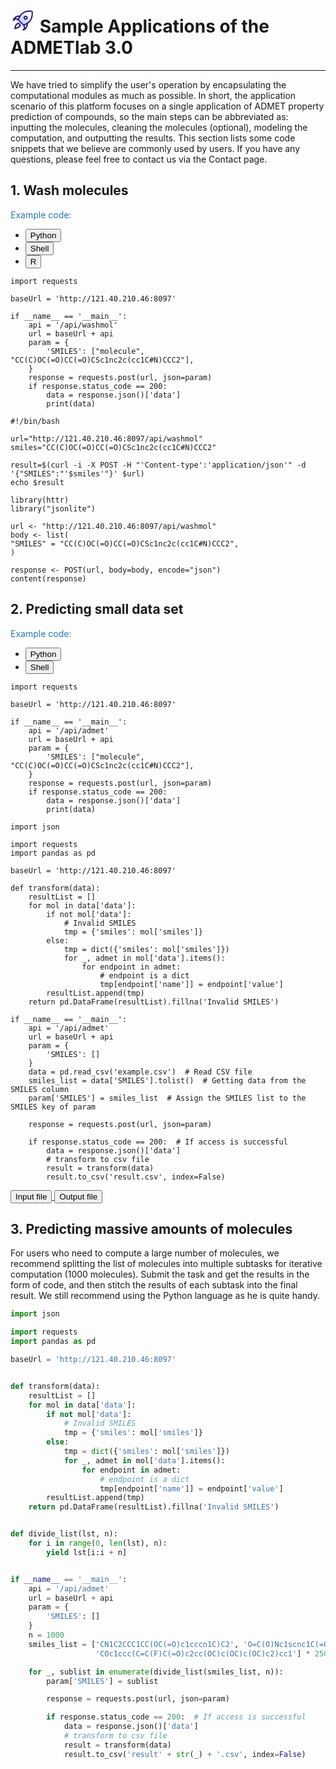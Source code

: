 # <svg t="1702051717164" class="icon" viewBox="0 0 1024 1024" version="1.1" xmlns="http://www.w3.org/2000/svg" p-id="5796" width="40" height="40"><path d="M501.07 557.26m-252.29 0a252.29 252.29 0 1 0 504.58 0 252.29 252.29 0 1 0-504.58 0Z" fill="#D2DAFF" p-id="5797"></path><path d="M914.5 185.45c-2.5-24.22-7.91-39.32-17.53-48.94S872.26 121.48 848 119c-14.86-1.54-33.57-2-55.61-1.3-34.24 1-65.63 4.39-70.73 5-83.03 5.23-163.66 34.21-233.26 83.75A457.08 457.08 0 0 0 375 322c-9.52-0.48-61-1.85-118.81 19.32-58.82 21.56-135.48 71.12-166.62 184.8l46.82 21.12c21.86-33.35 47.42-52.71 76-57.55 44.93-7.61 85.69 22.24 87.89 23.88l0.81-1 0.51 2.62L518.36 732l1.67 0.32 3.81 4.88c0.31 0.4 31.48 41.83 23.94 87.52-4.73 28.68-24.12 54.36-57.61 76.33l21.12 46.81c90.11-24.68 154-83.83 184.79-171.07 20-56.6 19.67-107.49 19.18-120.81A457.84 457.84 0 0 0 827 545.08c49.55-69.57 78.52-150.23 83.81-233.29 0.57-5.1 3.92-36.49 5-70.73 0.67-22.06 0.19-40.75-1.31-55.61zM335.39 394.31l-27.08 63.36c-23.34-12.22-61.45-26.41-104.1-19.38q-4.8 0.79-9.51 1.91 31.59-32.18 77.66-49.48a274.83 274.83 0 0 1 72-16q-4.73 9.7-8.97 19.59z m311.66 365.16Q629.93 808 597.56 841q0.87-3.88 1.52-7.85c7.51-45.52-9.17-85.88-21.82-108.61l61.91-26.46q11.77-5 23.22-10.77a294.93 294.93 0 0 1-15.34 72.16zM863.67 244.4c-1.22 32.49-4.53 61.9-4.56 62.19l-0.12 1.32c-9.16 147.29-105.72 284.88-240.25 342.37l-76 32.5-192-192 32.5-76.05c57.49-134.53 195.08-231.08 342.37-240.25l1.32-0.12c0.29 0 29.7-3.34 62.19-4.56 47.33-1.78 65.1 2.14 70.63 4 1.78 5.5 5.7 23.27 3.92 70.6z" fill="#27187F" p-id="5798"></path><path d="M183.23 880.41l-30.16-30.16a615.34 615.34 0 0 1 18.31-71.72c17.14-53.63 38.14-93.13 62.42-117.41 29.13-29.12 56.52-43.12 83.72-42.85 22.91 0.25 44.39 10.72 65.68 32s31.76 42.77 32 65.68c0.31 27.2-13.71 54.59-42.85 83.73C348.08 824 308.58 845 255 862.1a613.37 613.37 0 0 1-71.77 18.31z m133.46-210.15c-12.11 0-28.05 9.54-46.13 27.62-26.74 26.75-46.23 81.53-57.27 122.31 40.78-11 95.56-30.52 122.31-57.27 18.21-18.21 27.76-34.25 27.62-46.38-0.06-5.52-1.86-14.57-16.78-29.49s-24-16.73-29.49-16.79zM620.92 499A86.43 86.43 0 1 1 682 473.67 85.89 85.89 0 0 1 620.92 499z m0-120.85a34.42 34.42 0 1 0 24.35 10.08 34.21 34.21 0 0 0-24.35-10.1z" fill="#27187F" p-id="5799"></path></svg> Sample Applications of the ADMETlab 3.0

---

We have tried to simplify the user's operation by encapsulating the computational modules as much as possible. In short,
the application scenario of this platform focuses on a single application of ADMET property prediction of compounds, so
the main steps can be abbreviated as: inputting the molecules, cleaning the molecules (optional), modeling the
computation, and outputting the results. This section lists some code snippets that we believe are commonly used by
users. If you have any questions, please feel free to contact us via the Contact page.

## 1. Wash molecules

<span style="color: #2878b5">Example code:</span>
<ul class="nav nav-tabs" id="myTab" role="tablist">
  <li class="nav-item" role="presentation">
    <button class="nav-link active" id="home-tab" data-bs-toggle="tab" data-bs-target="#python" type="button" role="tab" aria-controls="home" aria-selected="true"><i class="iconfont icon-python"></i> Python</button>
  </li>
  <li class="nav-item" role="presentation">
    <button class="nav-link" id="profile-tab" data-bs-toggle="tab" data-bs-target="#shell" type="button" role="tab" aria-controls="profile" aria-selected="false">Shell</button>
  </li>
  <li class="nav-item" role="presentation">
    <button class="nav-link" id="contact-tab" data-bs-toggle="tab" data-bs-target="#r" type="button" role="tab" aria-controls="contact" aria-selected="false">R</button>
  </li>
</ul>
<div class="tab-content" id="myTabContent">
  <div class="tab-pane fade show active" id="python" role="tabpanel" aria-labelledby="home-tab">

    import requests

    baseUrl = 'http://121.40.210.46:8097'

    if __name__ == '__main__':
        api = '/api/washmol'
        url = baseUrl + api
        param = {
            'SMILES': ["molecule", "CC(C)OC(=O)CC(=O)CSc1nc2c(cc1C#N)CCC2"],
        }
        response = requests.post(url, json=param)
        if response.status_code == 200:
            data = response.json()['data']
            print(data)

  </div>
  <div class="tab-pane fade" id="shell" role="tabpanel" aria-labelledby="profile-tab">

    #!/bin/bash

    url="http://121.40.210.46:8097/api/washmol"
    smiles="CC(C)OC(=O)CC(=O)CSc1nc2c(cc1C#N)CCC2"

    result=$(curl -i -X POST -H "'Content-type':'application/json'" -d '{"SMILES":"'$smiles'"}' $url)
    echo $result

  </div>
  <div class="tab-pane fade" id="r" role="tabpanel" aria-labelledby="contact-tab">

    library(httr)
    library("jsonlite")

    url <- "http://121.40.210.46:8097/api/washmol"
    body <- list(
    "SMILES" = "CC(C)OC(=O)CC(=O)CSc1nc2c(cc1C#N)CCC2",
    )

    response <- POST(url, body=body, encode="json")
    content(response)

  </div>
</div>

## 2. Predicting small data set

<span style="color: #2878b5">Example code:</span>

<ul class="nav nav-tabs" id="myTab2" role="tablist">
  <li class="nav-item" role="presentation">
    <button class="nav-link active" id="home-tab" data-bs-toggle="tab" data-bs-target="#python2" type="button" role="tab" aria-controls="home" aria-selected="true"><i class="iconfont icon-python"></i> Python</button>
  </li>
  <li class="nav-item" role="presentation">
    <button class="nav-link" id="profile-tab" data-bs-toggle="tab" data-bs-target="#input" type="button" role="tab" aria-controls="profile" aria-selected="false">Shell</button>
  </li>
</ul>
<div class="tab-content" id="myTabContent">
  <div class="tab-pane fade show active" id="python2" role="tabpanel" aria-labelledby="home-tab">

    import requests

    baseUrl = 'http://121.40.210.46:8097'

    if __name__ == '__main__':
        api = '/api/admet'
        url = baseUrl + api
        param = {
            'SMILES': ["molecule", "CC(C)OC(=O)CC(=O)CSc1nc2c(cc1C#N)CCC2"],
        }
        response = requests.post(url, json=param)
        if response.status_code == 200:
            data = response.json()['data']
            print(data)

  </div>
  <div class="tab-pane fade" id="input" role="tabpanel" aria-labelledby="profile-tab">

    import json

    import requests
    import pandas as pd

    baseUrl = 'http://121.40.210.46:8097'

    def transform(data):
        resultList = []
        for mol in data['data']:
            if not mol['data']:
                # Invalid SMILES
                tmp = {'smiles': mol['smiles']}
            else:
                tmp = dict({'smiles': mol['smiles']})
                for _, admet in mol['data'].items():
                    for endpoint in admet:
                        # endpoint is a dict
                        tmp[endpoint['name']] = endpoint['value']
            resultList.append(tmp)
        return pd.DataFrame(resultList).fillna('Invalid SMILES')

    if __name__ == '__main__':
        api = '/api/admet'
        url = baseUrl + api
        param = {
            'SMILES': []
        }
        data = pd.read_csv('example.csv')  # Read CSV file
        smiles_list = data['SMILES'].tolist()  # Getting data from the SMILES column
        param['SMILES'] = smiles_list  # Assign the SMILES list to the SMILES key of param

        response = requests.post(url, json=param)

        if response.status_code == 200:  # If access is successful
            data = response.json()['data']
            # transform to csv file
            result = transform(data)
            result.to_csv('result.csv', index=False)

  </div>
</div>

<div class="d-flex justify-content-evenly align-items-center">
    <a href="../static/apis/files/input.csv" download="input.csv">
        <button type="button" class="btn btn-secondary"><i class="bi bi-cloud-arrow-down-fill"></i> Input file</button>
    </a>
    <a href="../static/apis/files/output.csv" download="output.csv">
        <button type="button" class="btn btn-secondary"><i class="bi bi-cloud-arrow-down-fill"></i> Output file</button>
    </a>
</div>

## 3. Predicting massive amounts of molecules

For users who need to compute a large number of molecules, we recommend splitting the list of molecules into multiple
subtasks for iterative computation (1000 molecules). Submit the task and get the results in the form of code, and then
stitch the results of each subtask into the final result. We still recommend using the <span class="text-primary">
Python</span> language as he is quite handy.

```python
import json

import requests
import pandas as pd

baseUrl = 'http://121.40.210.46:8097'


def transform(data):
    resultList = []
    for mol in data['data']:
        if not mol['data']:
            # Invalid SMILES
            tmp = {'smiles': mol['smiles']}
        else:
            tmp = dict({'smiles': mol['smiles']})
            for _, admet in mol['data'].items():
                for endpoint in admet:
                    # endpoint is a dict
                    tmp[endpoint['name']] = endpoint['value']
        resultList.append(tmp)
    return pd.DataFrame(resultList).fillna('Invalid SMILES')


def divide_list(lst, n):
    for i in range(0, len(lst), n):
        yield lst[i:i + n]


if __name__ == '__main__':
    api = '/api/admet'
    url = baseUrl + api
    param = {
        'SMILES': []
    }
    n = 1000
    smiles_list = ['CN1C2CCC1CC(OC(=O)c1cccn1C)C2', 'O=C(O)Nc1scnc1C(=O)Nc1nccs1',
                   'COc1ccc(C=C(F)C(=O)c2cc(OC)c(OC)c(OC)c2)cc1'] * 2500

    for _, sublist in enumerate(divide_list(smiles_list, n)):
        param['SMILES'] = sublist

        response = requests.post(url, json=param)

        if response.status_code == 200:  # If access is successful
            data = response.json()['data']
            # transform to csv file
            result = transform(data)
            result.to_csv('result' + str(_) + '.csv', index=False)
```